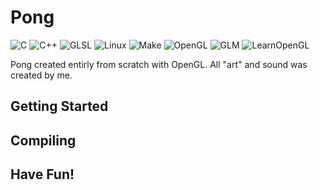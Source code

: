 # Pong

<!-- Reserve space of an image of the game -->

![C](https://img.shields.io/badge/language-C-blue)
![C++](https://img.shields.io/badge/language-C++-blue)
![GLSL](https://img.shields.io/badge/language-GLSL-blue)
![Linux](https://img.shields.io/badge/OS-Linux-lightgrey)
![Make](https://img.shields.io/badge/build-Make-yellow)
![OpenGL](https://img.shields.io/badge/library-OpenGL-green)
![GLM](https://img.shields.io/badge/library-GLM-green)
![LearnOpenGL](https://img.shields.io/badge/tutorial-learnopengl.com-orange)

Pong created entirly from scratch with OpenGL. All "art" and sound was created by me.

## Getting Started
<!-- Install dependancies -->

## Compiling
<!-- Explain compile instructions -->

## Have Fun!
<!-- Run the game and play it! -->